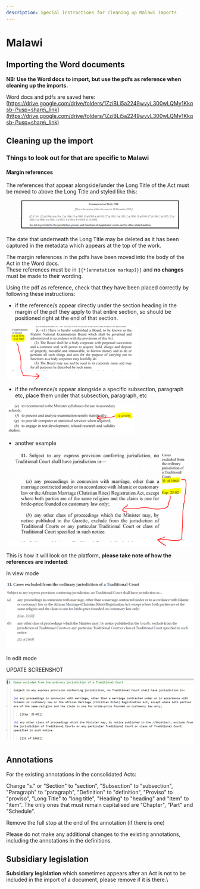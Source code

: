```yaml
---
description: Special instructions for cleaning up Malawi imports
---
```


# Malawi

## Importing the Word documents

**NB: Use the Word docs to import, but use the pdfs as reference when cleaning up the imports.**

Word docs and pdfs are saved here:\
[https://drive.google.com/drive/folders/1ZziBLi5a2249wvyL300wLQMy1Kkqsb-i?usp=share\_link](https://drive.google.com/drive/folders/1ZziBLi5a2249wvyL300wLQMy1Kkqsb-i?usp=share\_link)

## Cleaning up the import

### Things to look out for that are specific to Malawi

#### Margin references

The references that appear alongside/under the Long Title of the Act must be moved to above the Long Title and styled like this:

<figure><img src="../.gitbook/assets/image (221).png" alt="" width="563"><figcaption></figcaption></figure>

The date that underneath the Long Title may be deleted as it has been captured in the metadata which appears at the top of the work.

The margin references in the pdfs have been moved into the body of the Act in the Word docs. \
These references must be in `{{*[annotation markup]}}` and **no changes** must be made to their wording.

Using the pdf as reference, check that they have been placed correctly by following these instructions:

* if the reference/s appear directly under the section heading in the margin of the pdf they apply to that entire section, so should be positioned right at the end of that section.

![](<../.gitbook/assets/image (188).png>)

* if the reference/s appear alongside a specific subsection, paragraph etc, place them under that subsection, paragraph, etc

![](<../.gitbook/assets/image (186).png>)

* another example

<div align="center">

<img src="../.gitbook/assets/image (190).png" alt="">

</div>

This is how it will look on the platform, **please take note of how the references are indented**:

In view mode

![](<../.gitbook/assets/image (189).png>)

In edit mode

UPDATE SCREENSHOT

![](<../.gitbook/assets/image (187).png>)



## Annotations

For the existing annotations in the consolidated Acts:

Change "s." or "Section" to "section", "Subsection" to "subsection", "Paragraph" to "paragraph",  "Definition" to "definition",  "Proviso" to "proviso", "Long Title" to "long title", "Heading" to "heading" and "Item" to "item". The only ones that must remain capitalised are "Chapter", "Part" and "Schedule".

Remove the full stop at the end of the annotation (if there is one)

Please do not make any additional changes to the existing annotations, including the annotations in the definitions.

## Subsidiary legislation

**Subsidiary legislation** which sometimes appears after an Act is not to be included in the import of a document, please remove if it is there.\
